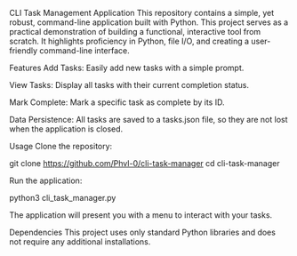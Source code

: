 CLI Task Management Application
This repository contains a simple, yet robust, command-line application built with Python. This project serves as a practical demonstration of building a functional, interactive tool from scratch. It highlights proficiency in Python, file I/O, and creating a user-friendly command-line interface.

Features
Add Tasks: Easily add new tasks with a simple prompt.

View Tasks: Display all tasks with their current completion status.

Mark Complete: Mark a specific task as complete by its ID.

Data Persistence: All tasks are saved to a tasks.json file, so they are not lost when the application is closed.

Usage
Clone the repository:

git clone https://github.com/Phvl-0/cli-task-manager
cd cli-task-manager

Run the application:

python3 cli_task_manager.py

The application will present you with a menu to interact with your tasks.

Dependencies
This project uses only standard Python libraries and does not require any additional installations.
